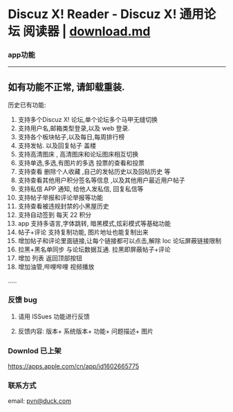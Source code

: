 # Discuz X! Reader - Discuz X! 通用论坛 阅读器  | [download.md](最新版本下载)


### app功能

----------------------
如有功能不正常, 请卸载重装.  
----------------------

历史已有功能:
1. 支持多个Discuz X! 论坛,单个论坛多个马甲无缝切换
2. 支持用户名,邮箱类型登录,以及 web 登录.
3. 支持各个板块帖子,以及每日,每周排行榜
4. 支持发帖. 以及回复帖子 盖楼
5. 支持高清图床 , 高清图床和论坛图床相互切换
6. 支持单选,多选,有图片的多选 投票的查看和投票
7. 支持查看 删除个人收藏 ,自己的发帖历史以及回帖历史 等
8. 支持查看其他用户积分签名等信息 ,以及其他用户最近用户帖子
9. 支持私信 APP 通知, 给他人发私信, 回复私信等
10. 支持帖子举报和评论举报等功能
11. 支持查看被违规封禁的小黑屋历史
12. 支持自动签到 每天 22 积分
13. app 支持多语言,字体跳转, 暗黑模式,炫彩模式等基础功能
14. 帖子+评论 支持复制功能, 图片地址也能复制出来
15. 增加帖子和评论里面链接,让每个链接都可以点击,解除 loc 论坛屏蔽链接限制
16. 拉黑+黑名单同步 与论坛数据互通. 拉黑即屏蔽帖子+评论
17. 增加 列表 返回顶部按钮
18. 增加油管,哔哩哔哩 视频播放

.....  

### 反馈 bug

1. 请用 ISSues 功能进行反馈 

2. 反馈内容: 版本+ 系统版本+ 功能+ 问题描述+ 图片


### Downlod  已上架

https://apps.apple.com/cn/app/id1602665775


### 联系方式 

email:  pvn@duck.com 
